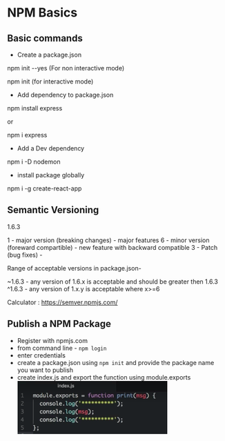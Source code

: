 # NPM Basics

## Basic commands

* Create a package.json

npm init --yes  (For non interactive mode)

npm init (for interactive mode)

* Add dependency to package.json

npm install express

or

npm i express

* Add a Dev dependency

npm i -D nodemon

* install package globally

npm i -g create-react-app


## Semantic Versioning

1.6.3

1 - major version (breaking changes) - major features
6 - minor version (foreward compartible) - new feature with backward compatible
3 - Patch (bug fixes) -

Range of acceptable versions in package.json-

~1.6.3 - any version of 1.6.x is acceptable and should be greater then 1.6.3
^1.6.3 - any version of 1.x.y is acceptable where x>=6 

Calculator : https://semver.npmjs.com/

## Publish a NPM Package

* Register with npmjs.com
* from command line - `npm login`
* enter credentials
* create a package.json using `npm init` and provide the package name you want to publish
* create index.js and export the function using module.exports
![example](/images/nodejs/npm_package_export.png)